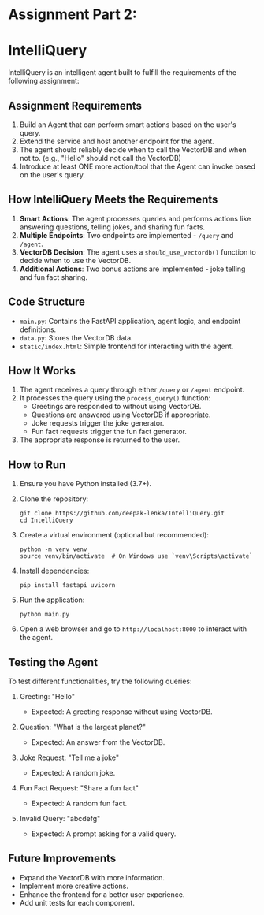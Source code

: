 # Assignment Part 2: 

# IntelliQuery

IntelliQuery is an intelligent agent built to fulfill the requirements of the following assignment:

## Assignment Requirements

1. Build an Agent that can perform smart actions based on the user's query.
2. Extend the service and host another endpoint for the agent.
3. The agent should reliably decide when to call the VectorDB and when not to. (e.g., "Hello" should not call the VectorDB)
4. Introduce at least ONE more action/tool that the Agent can invoke based on the user's query.

## How IntelliQuery Meets the Requirements

1. **Smart Actions**: The agent processes queries and performs actions like answering questions, telling jokes, and sharing fun facts.
2. **Multiple Endpoints**: Two endpoints are implemented - `/query` and `/agent`.
3. **VectorDB Decision**: The agent uses a `should_use_vectordb()` function to decide when to use the VectorDB.
4. **Additional Actions**: Two bonus actions are implemented - joke telling and fun fact sharing.

## Code Structure

- `main.py`: Contains the FastAPI application, agent logic, and endpoint definitions.
- `data.py`: Stores the VectorDB data.
- `static/index.html`: Simple frontend for interacting with the agent.

## How It Works

1. The agent receives a query through either `/query` or `/agent` endpoint.
2. It processes the query using the `process_query()` function:
   - Greetings are responded to without using VectorDB.
   - Questions are answered using VectorDB if appropriate.
   - Joke requests trigger the joke generator.
   - Fun fact requests trigger the fun fact generator.
3. The appropriate response is returned to the user.

## How to Run

1. Ensure you have Python installed (3.7+).

2. Clone the repository:
   ```
   git clone https://github.com/deepak-lenka/IntelliQuery.git
   cd IntelliQuery
   ```

3. Create a virtual environment (optional but recommended):
   ```
   python -m venv venv
   source venv/bin/activate  # On Windows use `venv\Scripts\activate`
   ```

4. Install dependencies:
   ```
   pip install fastapi uvicorn
   ```

5. Run the application:
   ```
   python main.py
   ```

6. Open a web browser and go to `http://localhost:8000` to interact with the agent.

## Testing the Agent

To test different functionalities, try the following queries:

1. Greeting: "Hello"
   - Expected: A greeting response without using VectorDB.

2. Question: "What is the largest planet?"
   - Expected: An answer from the VectorDB.

3. Joke Request: "Tell me a joke"
   - Expected: A random joke.

4. Fun Fact Request: "Share a fun fact"
   - Expected: A random fun fact.

5. Invalid Query: "abcdefg"
   - Expected: A prompt asking for a valid query.

## Future Improvements

- Expand the VectorDB with more information.
- Implement more creative actions.
- Enhance the frontend for a better user experience.
- Add unit tests for each component.
